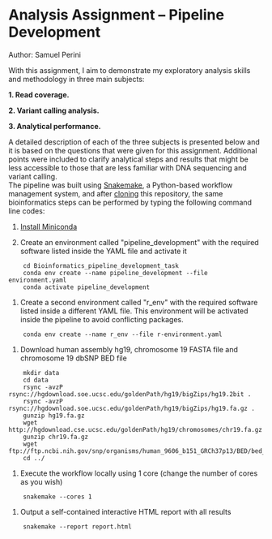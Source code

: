 # Analysis Assignment – Pipeline Development

Author: Samuel Perini

With this assignment, I aim to demonstrate my exploratory analysis skills and methodology in three main subjects:

__1. Read coverage.__

__2. Variant calling analysis.__

__3. Analytical performance.__

A detailed description of each of the three subjects is presented below and it is based on the questions that were given for this assignment. Additional points were included to clarify analytical steps and results that might be less accessible to those that are less familiar with DNA sequencing and variant calling.  
The pipeline was built using [Snakemake](https://snakemake.readthedocs.io/en/stable/index.html), a Python-based workflow management system, and after [cloning](https://help.github.com/en/articles/cloning-a-repository) this repository, the same bioinformatics steps can be performed by typing the following command line codes:

1. [Install Miniconda](https://docs.conda.io/projects/conda/en/latest/user-guide/install/index.html)

1. Create an environment called "pipeline_development" with the required software listed inside the YAML file and activate it
```
    cd Bioinformatics_pipeline_development_task
    conda env create --name pipeline_development --file environment.yaml
    conda activate pipeline_development
```

1. Create a second environment called "r_env" with the required software listed inside a different YAML file. This environment will be activated inside the pipeline to avoid conflicting packages.
```
    conda env create --name r_env --file r-environment.yaml
```

1. Download human assembly hg19, chromosome 19 FASTA file and chromosome 19 dbSNP BED file
```
    mkdir data
    cd data
    rsync -avzP rsync://hgdownload.soe.ucsc.edu/goldenPath/hg19/bigZips/hg19.2bit .
    rsync -avzP rsync://hgdownload.soe.ucsc.edu/goldenPath/hg19/bigZips/hg19.fa.gz .
    gunzip hg19.fa.gz
    wget http://hgdownload.cse.ucsc.edu/goldenPath/hg19/chromosomes/chr19.fa.gz
    gunzip chr19.fa.gz
    wget ftp://ftp.ncbi.nih.gov/snp/organisms/human_9606_b151_GRCh37p13/BED/bed_chr_19.bed.gz
    cd ../
```

1. Execute the workflow locally using 1 core (change the number of cores as you wish)
```
    snakemake --cores 1
```

1. Output a self-contained interactive HTML report with all results
```
    snakemake --report report.html
```
